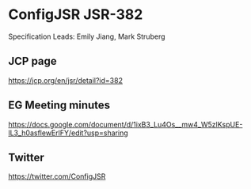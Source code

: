 # ConfigJSR JSR-382
Specification Leads: Emily Jiang, Mark Struberg

## JCP page

https://jcp.org/en/jsr/detail?id=382

## EG Meeting minutes

https://docs.google.com/document/d/1ixB3_Lu4Os__mw4_W5zlKspUE-lL3_h0asflewErlFY/edit?usp=sharing

## Twitter

https://twitter.com/ConfigJSR
